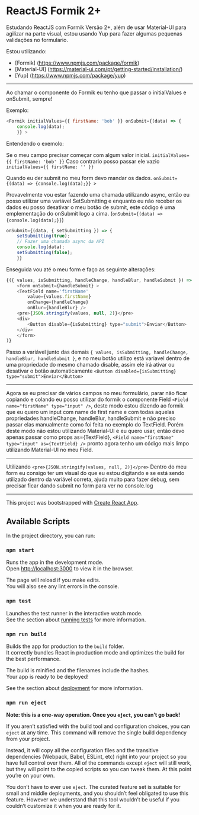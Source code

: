 # ReactJS Formik 2+
Estudando ReactJS com Formik Versão 2+, além de usar Material-UI para agilizar na parte visual, estou usando Yup para fazer algumas pequenas validações no formulario.

Estou utilizando:
- [Formik] (https://www.npmjs.com/package/formik)
- [Material-UI] (https://material-ui.com/pt/getting-started/installation/)
- [Yup] (https://www.npmjs.com/package/yup)

<hr>

Ao chamar o componente do Formik eu tenho que passar o initialValues e onSubmit, sempre!

Exemplo:
```javascript
<Formik initialValues={{ firstName: 'bob' }} onSubmit={(data) => {
    console.log(data);
    }} >
```
Entendendo o exemolo:

Se o meu campo precisar começar com algum valor inicial. `initialValues={{ firstName: 'bob' }}`
Caso contrario posso passar ele vazio `initialValues={{ firstName: '' }}`

Quando eu der submit no meu form devo mandar os dados. `onSubmit={(data) => {console.log(data);}} >`

Provavelmente vou estar fazendo uma chamada utilizando async, então eu posso utilizar uma variável SetSubmitting e enquanto eu não receber os dados eu posso desativar o meu botão de submit, este código é uma emplementação do onSubmit logo a cima. (`onSubmit={(data) => {console.log(data);}}`)
```javascript
onSubmit={(data, { setSubmitting }) => {
    setSubmitting(true);
    // Fazer uma chamada async da API
    console.log(data);
    setSubmitting(false);
    }}
```
Enseguida vou até o meu form e faço as seguinte alterações:
```javascript
{({ values, isSubmitting, handleChange, handleBlur, handleSubmit }) => (
    <form onSubmit={handleSubmit} >
    <TextField name='firstName'
        value={values.firstName}
        onChange={handleChange}
        onBlur={handleBlur} />
    <pre>{JSON.stringify(values, null, 2)}</pre>
    <div>
        <Button disable={isSubmitting} type="submit">Enviar</Button>
    </div>
    </form>
)}
```
Passo a variável junto das demais `{ values, isSubmitting, handleChange, handleBlur, handleSubmit }`, e no meu botão utilizo está variavel dentro de uma propriedade do mesmo chamado disable, assim ele irá ativar ou desativar o botão automaticamente `<Button disabled={isSubmitting} type="submit">Enviar</Button>`

<hr>

Agora se eu precisar de vários campos no meu formulário, parar não ficar copiando e colando eu posso utilizar do formik o componente Field `<Field name="firstName" type="input" />`, deste modo estou dizendo ao formik que eu quero um input com name de first name e com todas aquelas propriedades handleChange, handleBlur, handleSubmit e não preciso passar elas manualmente como foi feita no exemplo do TextField. Porém deste modo não estou utilizando Material-UI e eu quero usar, então devo apenas passar como props as={TextField}, `<Field name="firstName" type="input" as={TextField} />` pronto agora tenho um código mais limpo utilizando Material-UI no meu Field.

<hr>

Utilizando `<pre>{JSON.stringify(values, null, 2)}</pre>` Dentro do meu form eu consigo ter um visual do que eu estou digitando e se está sendo utilizado dentro da variável correta, ajuda muito para fazer debug, sem precisar ficar dando submit no form para ver no console.log
<hr>

This project was bootstrapped with [Create React App](https://github.com/facebook/create-react-app).

## Available Scripts

In the project directory, you can run:

### `npm start`

Runs the app in the development mode.<br />
Open [http://localhost:3000](http://localhost:3000) to view it in the browser.

The page will reload if you make edits.<br />
You will also see any lint errors in the console.

### `npm test`

Launches the test runner in the interactive watch mode.<br />
See the section about [running tests](https://facebook.github.io/create-react-app/docs/running-tests) for more information.

### `npm run build`

Builds the app for production to the `build` folder.<br />
It correctly bundles React in production mode and optimizes the build for the best performance.

The build is minified and the filenames include the hashes.<br />
Your app is ready to be deployed!

See the section about [deployment](https://facebook.github.io/create-react-app/docs/deployment) for more information.

### `npm run eject`

**Note: this is a one-way operation. Once you `eject`, you can’t go back!**

If you aren’t satisfied with the build tool and configuration choices, you can `eject` at any time. This command will remove the single build dependency from your project.

Instead, it will copy all the configuration files and the transitive dependencies (Webpack, Babel, ESLint, etc) right into your project so you have full control over them. All of the commands except `eject` will still work, but they will point to the copied scripts so you can tweak them. At this point you’re on your own.

You don’t have to ever use `eject`. The curated feature set is suitable for small and middle deployments, and you shouldn’t feel obligated to use this feature. However we understand that this tool wouldn’t be useful if you couldn’t customize it when you are ready for it.